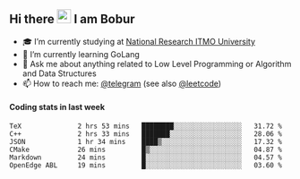 ## Hi there <img src="https://media.giphy.com/media/hvRJCLFzcasrR4ia7z/giphy.gif" width="25px" height="25px"> I am Bobur

- :mortar_board: I’m currently studying at [National Research ITMO University](https://itmo.ru/)
- :seedling: I’m currently learning GoLang
- :speech_balloon: Ask me about anything related to Low Level Programming or Algorithm and Data Structures
- :mailbox: How to reach me: [@telegram](https://t.me/octoant) (see also [@leetcode](https://leetcode.com/octoant/))    

#### Coding stats in last week

<!--START_SECTION:waka-->

```text
TeX              2 hrs 53 mins   ████████░░░░░░░░░░░░░░░░░   31.72 %
C++              2 hrs 33 mins   ███████░░░░░░░░░░░░░░░░░░   28.06 %
JSON             1 hr 34 mins    ████▒░░░░░░░░░░░░░░░░░░░░   17.32 %
CMake            26 mins         █▒░░░░░░░░░░░░░░░░░░░░░░░   04.87 %
Markdown         24 mins         █░░░░░░░░░░░░░░░░░░░░░░░░   04.57 %
OpenEdge ABL     19 mins         █░░░░░░░░░░░░░░░░░░░░░░░░   03.60 %
```

<!--END_SECTION:waka-->
